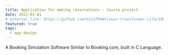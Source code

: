 ```yaml
---
title: Application for making reservations - Course project
date: 2022-01-01
# external_link: https://github.com/GitaTReNt/swin-transformer-cifar100
featured: true
tags:
  - app design
---
```


A Booking Simulation Software Similar to Booking.com, built in C Language.
<!--more-->

